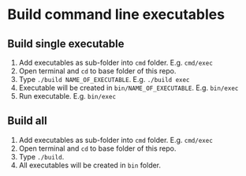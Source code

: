 # Build command line executables

## Build single executable

1. Add executables as sub-folder into `cmd` folder. E.g. `cmd/exec`
2. Open terminal and `cd` to base folder of this repo.
3. Type `./build NAME_OF_EXECUTABLE`. E.g. `./build exec`
4. Executable will be created in `bin/NAME_OF_EXECUTABLE`. E.g. `bin/exec`
5. Run executable. E.g. `bin/exec`

## Build all

1. Add executables as sub-folder into `cmd` folder. E.g. `cmd/exec`
2. Open terminal and `cd` to base folder of this repo.
3. Type `./build`.
4. All executables will be created in `bin` folder.


